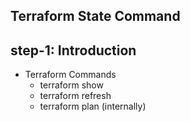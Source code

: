 ## Terraform State Command
## step-1: Introduction 
- Terraform Commands
  - terraform show 
  - terraform refresh
  - terraform plan (internally)